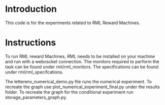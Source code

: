 # Introduction

This code is for the experiments related to RML Reward Machines.

# Instructions

To run RML reward Machines, RML needs to be installed on your machine and run with a weboscket connection. The monitors required to perform the task can be found under rml/rml_monitors. The specifications can be found under rml/rml_specifcations.

The letterenv_numerical_demo.py file runs the numerical experiment. To recreate the graph use plot_numerical_experiment_final.py under the results folder. To recreate the graph for the conditional experiment run storage_parameters_graph.py.